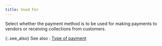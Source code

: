```yaml
---
title: Used For
---
```



Select whether the payment method is to be used for making payments  to vendors or receiving collections from customers.


{:.see_also}
See also
: [Type  of payment](JavaScript:RelatedTopics1.Click())<!--Metadata type="DesignerControl" startspan
<object CLASSID="clsid:ADB880A6-D8FF-11CF-9377-00AA003B7A11"
	ID=RelatedTopics1
	TYPE="application/x-oleobject">
</object>-->

<object classid="clsid:ADB880A6-D8FF-11CF-9377-00AA003B7A11" id="RelatedTopics1" type="application/x-oleobject"> 
 <param name="Command" value="Related Topics">
<param name="Window" value="second">
<param name="Item1" value="Type of payment;{{site.sc_chm}}/options/payment-information/payment-methods/payment-method-details/type_of_payment.html">
</object><!--Metadata type="DesignerControl" endspan-->

